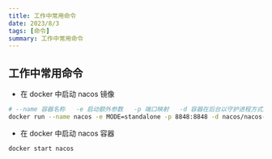 ```yaml
---
title: 工作中常用命令
date: 2023/8/3
tags: [命令]
summary: 工作中常用命令
---
```


## 工作中常用命令

- 在 docker 中启动 nacos 镜像

```sh
# --name 容器名称   -e 启动额外参数   -p 端口映射   -d 容器在后台以守护进程方式运行
docker run --name nacos -e MODE=standalone -p 8848:8848 -d nacos/nacos-server:latest
```

- 在 docker 中启动 nacos 容器

```sh
docker start nacos
```
